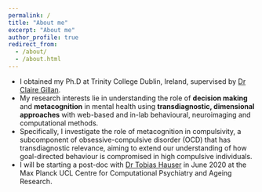 ```yaml
---
permalink: /
title: "About me"
excerpt: "About me"
author_profile: true
redirect_from:
  - /about/
  - /about.html
---
```


* I obtained my Ph.D at Trinity College Dublin, Ireland, supervised by [Dr Claire Gillan](https://gillanlab.com/).
* My research interests lie in understanding the role of <strong>decision making</strong> and <strong>metacognition</strong> in mental health using <strong>transdiagnostic, dimensional approaches</strong> with web-based and in-lab behavioural, neuroimaging and computational methods.
* Specifically, I investigate the role of metacognition in compulsivity, a subcomponent of obsessive-compulsive disorder (OCD) that has transdiagnostic relevance, aiming to extend our understanding of how goal-directed behaviour is compromised in high compulsive individuals.
* I will be starting a post-doc with [Dr Tobias Hauser](https://devcompsy.org/) in June 2020 at the Max Planck UCL Centre for Computational Psychiatry and Ageing Research.
